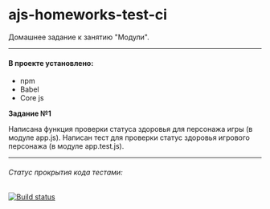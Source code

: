 # ajs-homeworks-test-ci

Домашнее задание к занятию "Модули".

***

#### В проекте установлено:

+ npm
+ Babel
+ Core js

**Задание №1**

Написана функция проверки статуса здоровья для персонажа игры (в модуле app.js).
Написан тест для проверки статус здоровья игрового персонажа (в модуле app.test.js).

***

###### Статус прокрытия кода тестами:
[![Build status](https://ci.appveyor.com/api/projects/status/mlkf7fonkcnb3egi?svg=true)](https://ci.appveyor.com/project/Nikolay87-ru/ajs-homeworks-test-ci)
